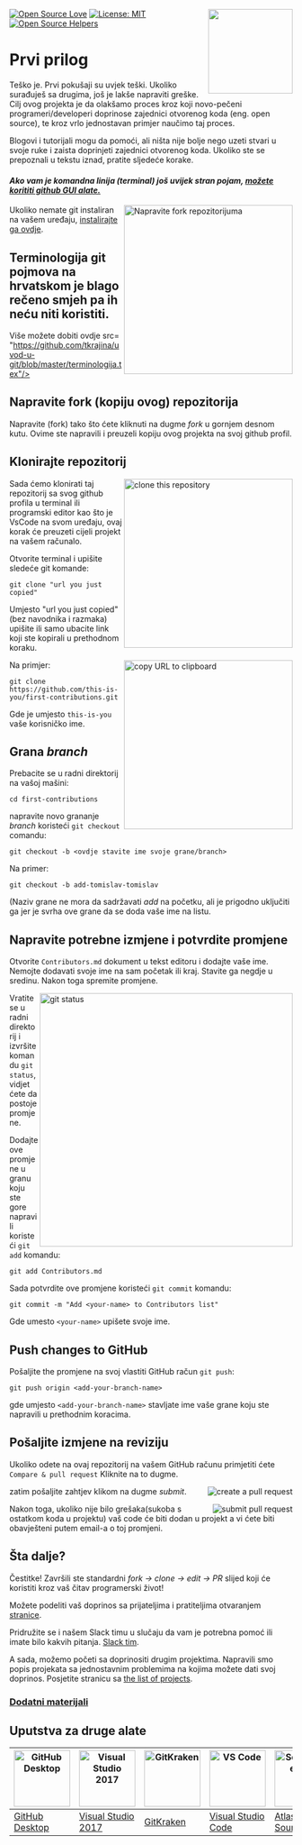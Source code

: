 [![Open Source Love](https://badges.frapsoft.com/os/v1/open-source.svg?v=103)](https://github.com/ellerbrock/open-source-badges/)
[<img align="right" width="150" src="https://firstcontributions.github.io/assets/Readme/join-slack-team.png">](https://join.slack.com/t/firstcontributors/shared_invite/enQtNjkxNzQwNzA2MTMwLTVhMWJjNjg2ODRlNWZhNjIzYjgwNDIyZWYwZjhjYTQ4OTBjMWM0MmFhZDUxNzBiYzczMGNiYzcxNjkzZDZlMDM)
[![License: MIT](https://img.shields.io/badge/License-MIT-green.svg)](https://opensource.org/licenses/MIT)
[![Open Source Helpers](https://www.codetriage.com/roshanjossey/first-contributions/badges/users.svg)](https://www.codetriage.com/roshanjossey/first-contributions)


# Prvi prilog

Teško je. Prvi pokušaji su uvjek teški. Ukoliko surađuješ sa drugima, još je lakše napraviti greške. Cilj ovog projekta je da olakšamo proces kroz koji novo-pečeni programeri/developeri doprinose zajednici otvorenog koda (eng. open source), te kroz vrlo jednostavan primjer naučimo taj proces.

Blogovi i tutorijali mogu da pomoći, ali ništa nije bolje nego uzeti stvari u svoje ruke i zaista doprinjeti zajednici otvorenog koda. Ukoliko ste se prepoznali u tekstu iznad, pratite sljedeće korake.


#### *Ako vam je komandna linija (terminal) još uvijek stran pojam, [možete korititi github GUI alate.]( #tutorials-using-other-tools )*

<img align="right" width="300" src="https://firstcontributions.github.io/assets/Readme/fork.png" alt="Napravite fork repozitorijuma" />

Ukoliko nemate git instaliran na vašem uređaju, [instalirajte ga ovdje]( https://help.github.com/articles/set-up-git/).

## Terminologija git pojmova na hrvatskom je blago rečeno smjeh pa ih neću niti koristiti.
Više možete dobiti ovdje src= "https://github.com/tkrajina/uvod-u-git/blob/master/terminologija.tex"/>

## Napravite fork (kopiju ovog) repozitorija

Napravite (fork) tako što ćete kliknuti na dugme *fork* u gornjem desnom kutu. Ovime ste napravili i preuzeli kopiju ovog projekta na svoj github profil.

## Klonirajte repozitorij

<img align="right" width="300" src="https://firstcontributions.github.io/assets/Readme/clone.png" alt="clone this repository" />

Sada ćemo klonirati taj repozitorij sa svog github profila u terminal ili programski editor kao što je VsCode na svom uređaju, ovaj korak će preuzeti cijeli projekt na vašem računalo.

Otvorite terminal i upišite sledeće git komande:

```
git clone "url you just copied"
```
Umjesto "url you just copied" (bez navodnika i razmaka) upišite ili samo ubacite link koji ste kopirali u prethodnom koraku.

<img align="right" width="300" src="https://firstcontributions.github.io/assets/Readme/copy-to-clipboard.png" alt="copy URL to clipboard" />

Na primjer:
```
git clone https://github.com/this-is-you/first-contributions.git
```
Gde je umjesto `this-is-you` vaše korisničko ime.

## Grana *branch*

Prebacite se u radni direktorij na vašoj mašini:
```
cd first-contributions
```
napravite novo grananje *branch* koristeći `git checkout` comandu:
```
git checkout -b <ovdje stavite ime svoje grane/branch>
```

Na primer:
```
git checkout -b add-tomislav-tomislav
```
(Naziv grane ne mora da sadržavati *add* na početku, ali je prigodno uključiti ga jer je svrha ove grane da se doda vaše ime na listu.

## Napravite potrebne izmjene i potvrdite promjene

Otvorite `Contributors.md` dokument u tekst editoru i dodajte vaše ime. Nemojte dodavati svoje ime na sam početak ili kraj. Stavite ga negdje u sredinu. Nakon toga spremite promjene.

<img align="right" width="450" src="https://firstcontributions.github.io/assets/Readme/git-status.png" alt="git status" />

Vratite se u radni direktorij i izvršite komandu `git status`,vidjet ćete da postoje promjene.

Dodajte ove promjene u granu koju ste gore napravili koristeći `git add` komandu:

```
git add Contributors.md
```

Sada potvrdite ove promjene koristeći `git commit` komandu:
```
git commit -m "Add <your-name> to Contributors list"
```
Gde umesto `<your-name>` upišete svoje ime.

## Push changes to GitHub

Pošaljite the promjene na svoj vlastiti GitHub račun `git push`:
```
git push origin <add-your-branch-name>
```
gde umjesto `<add-your-branch-name>` stavljate ime vaše grane koju ste napravili u prethodnim koracima.

## Pošaljite izmjene na reviziju

Ukoliko odete na ovaj repozitorij na vašem GitHub računu primjetiti ćete `Compare & pull request`  Kliknite na to dugme.

<img style="float: right;" src="https://firstcontributions.github.io/assets/Readme/compare-and-pull.png" alt="create a pull request" />

zatim pošaljite zahtjev klikom na dugme *submit*.

<img style="float: right;" src="https://firstcontributions.github.io/assets/Readme/submit-pull-request.png" alt="submit pull request" />

Nakon toga, ukoliko nije bilo grešaka(sukoba s ostatkom koda u projektu) vaš code će biti dodan u projekt a vi ćete biti obavješteni putem email-a o toj promjeni.

## Šta dalje?

Čestitke!  Završili ste standardni _fork -> clone -> edit -> PR_ slijed koji će koristiti kroz vaš čitav programerski život!

Možete podeliti vaš doprinos sa prijateljima i pratiteljima otvaranjem [stranice](https://firstcontributions.github.io/#social-share).

Pridružite se i našem Slack timu u slučaju da vam je potrebna pomoć ili imate bilo kakvih pitanja. [Slack tim](https://join.slack.com/t/firstcontributors/shared_invite/enQtNjkxNzQwNzA2MTMwLTVhMWJjNjg2ODRlNWZhNjIzYjgwNDIyZWYwZjhjYTQ4OTBjMWM0MmFhZDUxNzBiYzczMGNiYzcxNjkzZDZlMDM).

A sada, možemo početi sa doprinositi drugim projektima. Napravili smo popis projekata sa jednostavnim problemima na kojima možete dati svoj doprinos. Posjetite stranicu sa [the list of projects](https://firstcontributions.github.io/#project-list).

### [Dodatni materijali](../additional-material/git_workflow_scenarios/additional-material.md)

## Uputstva za druge alate

|<a href="../github-desktop-tutorial.md"><img alt="GitHub Desktop" src="https://desktop.github.com/images/desktop-icon.svg" width="100"></a>|<a href="../github-windows-vs2017-tutorial.md"><img alt="Visual Studio 2017" src="https://upload.wikimedia.org/wikipedia/commons/c/cd/Visual_Studio_2017_Logo.svg" width="100"></a>|<a href="../gitkraken-tutorial.md"><img alt="GitKraken" src="https://firstcontributions.github.io/assets/Readme/assets/gk-icon.png" width="100"></a>|<a href="../github-windows-vs-code-tutorial.md"><img alt="VS Code" src="https://upload.wikimedia.org/wikipedia/commons/2/2d/Visual_Studio_Code_1.18_icon.svg" width=100></a>|<a href="sourcetree-macos-tutorial.md"><img alt="Sourcetree App" src="https://wac-cdn.atlassian.com/dam/jcr:81b15cde-be2e-4f4a-8af7-9436f4a1b431/Sourcetree-icon-blue.svg" width=100></a>|
|---|---|---|---|---|
|[GitHub Desktop](../gui-tool-tutorials/github-desktop-tutorial.md)|[Visual Studio 2017](../gui-tool-tutorials/github-windows-vs2017-tutorial.md)|[GitKraken](../gui-tool-tutorials/gitkraken-tutorial.md)|[Visual Studio Code](../gui-tool-tutorials/github-windows-vs-code-tutorial.md)|[Atlassian Sourcetree](../gui-tool-tutorials/sourcetree-macos-tutorial.md)|